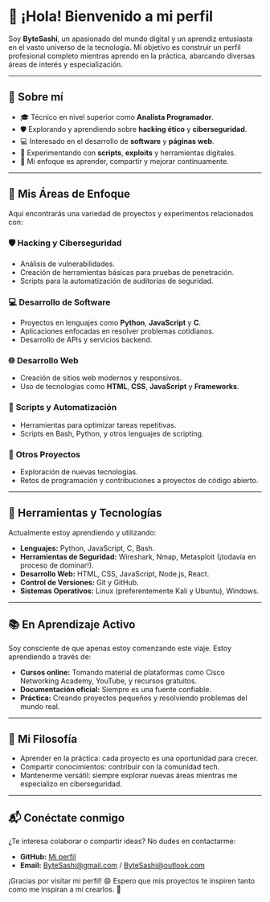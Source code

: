# 👋 ¡Hola! Bienvenido a mi perfil

Soy **ByteSashi**, un apasionado del mundo digital y un aprendiz entusiasta en el vasto universo de la tecnología. Mi objetivo es construir un perfil profesional completo mientras aprendo en la práctica, abarcando diversas áreas de interés y especialización.

---

## 🌟 Sobre mí
- 🎓 Técnico en nivel superior como **Analista Programador**.
- 🛡️ Explorando y aprendiendo sobre **hacking ético** y **ciberseguridad**.
- 💻 Interesado en el desarrollo de **software** y **páginas web**.
- 🤖 Experimentando con **scripts**, **exploits** y herramientas digitales.
- 🚀 Mi enfoque es aprender, compartir y mejorar continuamente.

---

## 🚀 Mis Áreas de Enfoque
Aquí encontrarás una variedad de proyectos y experimentos relacionados con:

### 🛡️ **Hacking y Ciberseguridad**
- Análisis de vulnerabilidades.
- Creación de herramientas básicas para pruebas de penetración.
- Scripts para la automatización de auditorías de seguridad.

### 💻 **Desarrollo de Software**
- Proyectos en lenguajes como **Python**, **JavaScript** y **C**.
- Aplicaciones enfocadas en resolver problemas cotidianos.
- Desarrollo de APIs y servicios backend.

### 🌐 **Desarrollo Web**
- Creación de sitios web modernos y responsivos.
- Uso de tecnologías como **HTML**, **CSS**, **JavaScript** y **Frameworks**.

### 🔧 **Scripts y Automatización**
- Herramientas para optimizar tareas repetitivas.
- Scripts en Bash, Python, y otros lenguajes de scripting.

### 🎯 **Otros Proyectos**
- Exploración de nuevas tecnologías.
- Retos de programación y contribuciones a proyectos de código abierto.

---

## 🧰 Herramientas y Tecnologías
Actualmente estoy aprendiendo y utilizando:
- **Lenguajes:** Python, JavaScript, C, Bash.
- **Herramientas de Seguridad:** Wireshark, Nmap, Metasploit (¡todavía en proceso de dominar!).
- **Desarrollo Web:** HTML, CSS, JavaScript, Node.js, React.
- **Control de Versiones:** Git y GitHub.
- **Sistemas Operativos:** Linux (preferentemente Kali y Ubuntu), Windows.

---

## 📚 En Aprendizaje Activo
Soy consciente de que apenas estoy comenzando este viaje. Estoy aprendiendo a través de:
- **Cursos online:** Tomando material de plataformas como Cisco Networking Academy, YouTube, y recursos gratuitos.
- **Documentación oficial:** Siempre es una fuente confiable.
- **Práctica:** Creando proyectos pequeños y resolviendo problemas del mundo real.

---

## 🌱 Mi Filosofía
- Aprender en la práctica: cada proyecto es una oportunidad para crecer.
- Compartir conocimientos: contribuir con la comunidad tech.
- Mantenerme versátil: siempre explorar nuevas áreas mientras me especializo en ciberseguridad.

---

## 📬 Conéctate conmigo
¿Te interesa colaborar o compartir ideas? No dudes en contactarme:
- **GitHub:** [Mi perfil](https://github.com/ExoKarasu)
- **Email:** ByteSashi@gmail.com / ByteSashi@outlook.com

¡Gracias por visitar mi perfil! 😄 Espero que mis proyectos te inspiren tanto como me inspiran a mí crearlos. 🚀
